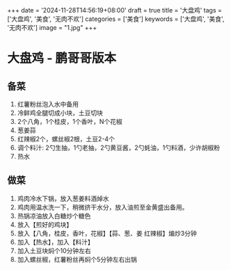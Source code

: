 +++
date = '2024-11-28T14:56:19+08:00'
draft = true
title = '大盘鸡'
tags = ['大盘鸡', '美食', '无肉不欢']
categories = ['美食']
keywords = ['大盘鸡', '美食', '无肉不欢']
image = "1.jpg"
+++

# 大盘鸡 - 鹏哥哥版本
## 备菜
  1. 红薯粉丝泡入水中备用
  1. 冷鲜鸡全腿切成小块，土豆切块
  2. 2个八角，1个桂皮，1个香叶，N个花椒
  3. 葱姜蒜
  4. 红辣椒2个，螺丝椒2根，土豆2-4个
  5. 调个料汁: 2勺生抽，1勺老抽，2勺黄豆酱，2勺蚝油，1勺料酒，少许胡椒粉
  5. 热水

## 做菜
  1. 鸡肉冷水下锅，放入葱姜料酒焯水
  2. 鸡肉用温水洗一下，稍微挤干水分，放入油煎至金黄盛出备用。
  3. 热锅凉油放入白糖炒个糖色
  4. 放入【煎好的鸡块】
  5. 放入【八角，桂皮，香叶，花椒】【蒜、葱、姜 红辣椒】煸炒3分钟
  6. 加入【热水】，加入【料汁】
  7. 加入土豆块焖个10分钟左右
  8. 加入螺丝椒，红薯粉丝再焖个5分钟左右出锅
